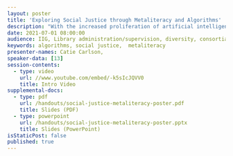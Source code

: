 ```yaml
---
layout: poster
title: 'Exploring Social Justice through Metaliteracy and Algorithms'
description: "With the increased proliferation of artificial intelligence, algorithms play an unavoidable role in our lives. While many trust the algorithms without question, there is growing scholarship about the biases and imperfections within them.  Because of the relationship between algorithms and information seeking, it has implications on information literacy education. What do we know about the algorithms and their influences on results and user behavior? How does metaliteracy fit into the equation? \n\nThis poster looks to address these questions of algorithmic influence and metaliteracy through two means. First, it investigates the literature exploring the sources of algorithmic injustice and provides concrete examples. Then, it applies metaliteracy to algorithmic influences, which results in an action plan. Because metaliteracy is a foundational concept for the information literacy framework, it brings connection between librarian instruction goals and a trending societal concern."
date: 2021-07-01 08:00:00
audience: IIG, Library administration/supervision, diversity, consortia, emerging technologies, reference
keywords: algorithms, social justice,  metaliteracy
presenter-names: Catie Carlson,
speaker-data: [13]
session-contents:
  - type: video
    url: //www.youtube.com/embed/-k5sIcJQVV0
    title: Intro Video
supplemental-docs:
  - type: pdf
    url: /handouts/social-justice-metaliteracy-poster.pdf
    title: Slides (PDF)
  - type: powerpoint
    url: /handouts/social-justice-metaliteracy-poster.pptx
    title: Slides (PowerPoint)
isStaticPost: false
published: true
---
```

